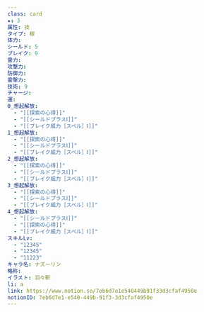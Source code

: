 ```yaml
---
class: card
★: 3
属性: 技
タイプ: 稼
体力: 
シールド: 5
ブレイク: 9
霊力: 
攻撃力: 
防御力: 
霊撃力: 
技術: 9
チャージ: 
運: 
0_想起解放:
  - "[[探索の心得]]"
  - "[[シールドプラスⅠ]]"
  - "[[ブレイク威力［スペル］Ⅰ]]"
1_想起解放:
  - "[[探索の心得]]"
  - "[[シールドプラスⅠ]]"
  - "[[ブレイク威力［スペル］Ⅰ]]"
2_想起解放:
  - "[[探索の心得]]"
  - "[[シールドプラスⅠ]]"
  - "[[ブレイク威力［スペル］Ⅰ]]"
3_想起解放:
  - "[[探索の心得]]"
  - "[[シールドプラスⅠ]]"
  - "[[ブレイク威力［スペル］Ⅰ]]"
4_想起解放:
  - "[[シールドプラスⅠ]]"
  - "[[探索の心得]]"
  - "[[ブレイク威力［スペル］Ⅰ]]"
スキルLv:
  - "12345"
  - "12345"
  - "11223"
キャラ名: ナズーリン
略称: 
イラスト: 羽々斬
li: a
link: https://www.notion.so/7eb6d7e1e540449b91f33d3cfaf4950e
notionID: 7eb6d7e1-e540-449b-91f3-3d3cfaf4950e
---
```

